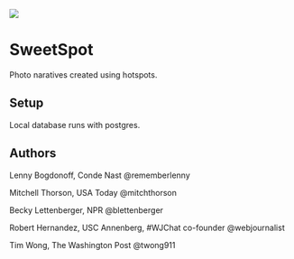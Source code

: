 ![](http://i.imgur.com/fmwLavA.jpg)

# SweetSpot

Photo naratives created using hotspots.

## Setup

Local database runs with postgres.

## Authors

Lenny Bogdonoff, Conde Nast @rememberlenny

Mitchell Thorson, USA Today @mitchthorson

Becky Lettenberger, NPR @blettenberger

Robert Hernandez, USC Annenberg, #WJChat co-founder @webjournalist

Tim Wong, The Washington Post @twong911

